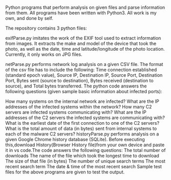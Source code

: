 Python programs that perform analysis on given files and parse information from them. All programs have been written with Python3. All work is my own, and done by self.

The repository contains 3 python files:

exifParse.py imitates the work of the EXIF tool used to extract information from images. It extracts the make and model of the device that took the photo, as well as the date, time and latitude/longitude of the photo location. Currently, it only works on JPG files.

netParse.py performs network log analysis on a given CSV file. The format of the csv file has to include the following: Time connection established (standard epoch value), Source IP, Destination IP, Source Port, Destination Port, Bytes sent (source to destination), Bytes received (destination to source), and Total bytes transferred. The python code answers the following questions (given sample basic information about infected ports):

How many systems on the internal network are infected?
What are the IP addresses of the infected systems within the network?
How many C2 servers are infected systems communicating with?
What are the IP addresses of the C2 servers the infected systems are communicating with?
What is the earliest date of the first connection to one of the C2 servers?
What is the total amount of data (in bytes) sent from internal systems to each of the malware C2 servers?
historyParse.py performs analysis on a given Google Chrome history database (SQLite).
Before executing this,download History(Browser History file)from your own device and paste it in vs code.The code answers the following questions:
The total number of downloads
The name of the file which took the longest time to download
The size of that file (in bytes)
The number of unique search terms
The most recent search term
The date & time of the most recent search
Sample test files for the above programs are given to test the output.
